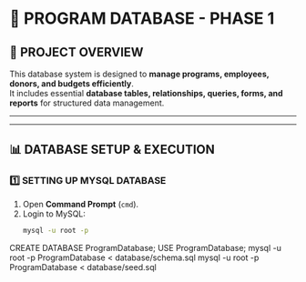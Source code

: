 # 📌 PROGRAM DATABASE - PHASE 1

## **📌 PROJECT OVERVIEW**
This database system is designed to **manage programs, employees, donors, and budgets efficiently**.  
It includes essential **database tables, relationships, queries, forms, and reports** for structured data management.  

---

---

## **📊 DATABASE SETUP & EXECUTION**

### **1️⃣ SETTING UP MYSQL DATABASE**
1. Open **Command Prompt** (`cmd`).
2. Login to MySQL:
   ```sh
   mysql -u root -p
CREATE DATABASE ProgramDatabase;
USE ProgramDatabase;
mysql -u root -p ProgramDatabase < database/schema.sql
mysql -u root -p ProgramDatabase < database/seed.sql



